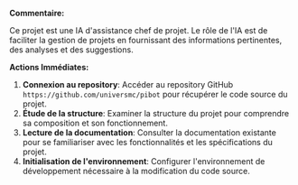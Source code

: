 


**Commentaire:**

Ce projet est une IA d'assistance chef de projet. Le rôle de l'IA est de faciliter la gestion de projets en fournissant des informations pertinentes, des analyses et des suggestions.

**Actions Immédiates:**

1. **Connexion au repository**: Accéder au repository GitHub  `https://github.com/universmc/pibot` pour récupérer le code source du projet.
2. **Étude de la structure**: Examiner la structure du projet pour comprendre sa composition et son fonctionnement.
3. **Lecture de la documentation**: Consulter la documentation existante pour se familiariser avec les fonctionnalités et les spécifications du projet.
4. **Initialisation de l'environnement**: Configurer l'environnement de développement nécessaire à la modification du code source.




